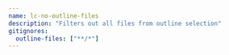 ```yaml
---
name: lc-no-outline-files
description: "Filters out all files from outline selection"
gitignores:
  outline-files: ["**/*"]
---
```

